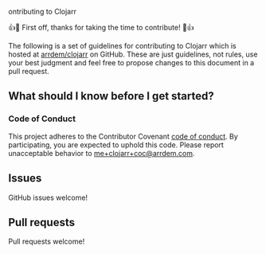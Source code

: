 ontributing to Clojarr

:+1::tada: First off, thanks for taking the time to contribute! :tada::+1:

The following is a set of guidelines for contributing to Clojarr which is hosted at [arrdem/clojarr](https://github.com/arrdem/clojarr) on GitHub.
These are just guidelines, not rules, use your best judgment and feel free to propose changes to this document in a pull request.

## What should I know before I get started?

### Code of Conduct

This project adheres to the Contributor Covenant [code of conduct](CODE_OF_CONDUCT.md).
By participating, you are expected to uphold this code.
Please report unacceptable behavior to [me+clojarr+coc@arrdem.com](mailto:me+clojarr+coc@arrdem.com).

## Issues

GitHub issues welcome!

## Pull requests

Pull requests welcome!
